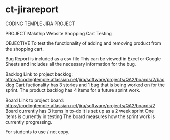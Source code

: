# ct-jirareport


CODING TEMPLE JIRA PROJECT

PROJECT
Malathip Website Shopping Cart Testing

OBJECTIVE
To test the functionality of adding and removing product from the shopping cart. 

Bug Report is included as a csv file
This can be viewed in Excel or Google Sheets and includes all the necessary information for the bug.

Backlog
Link to project backlog: https://codingtemple.atlassian.net/jira/software/projects/QA2/boards/2/backlog
Cart fuctionality has 3 stories and 1 bug that is being worked on for the sprint. The product backlog has 4 items for a future sprint work.

Board
Link to project board: https://codingtemple.atlassian.net/jira/software/projects/QA2/boards/2
Board currently has 3 items in to-do
It is set up as a 2 week sprint
One items is currently in testing
The board measures how the sprint work is currently progressing.

For students to use / not copy.



